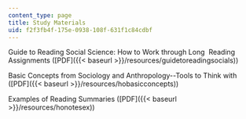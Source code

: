 ```yaml
---
content_type: page
title: Study Materials
uid: f2f3fb4f-175e-0938-108f-631f1c84cdbf
---
```


Guide to Reading Social Science: How to Work through Long  Reading Assignments ([PDF]({{< baseurl >}}/resources/guidetoreadingsocials))

Basic Concepts from Sociology and Anthropology--Tools to Think with ([PDF]({{< baseurl >}}/resources/hobasicconcepts))

Examples of Reading Summaries ([PDF]({{< baseurl >}}/resources/honotesex))